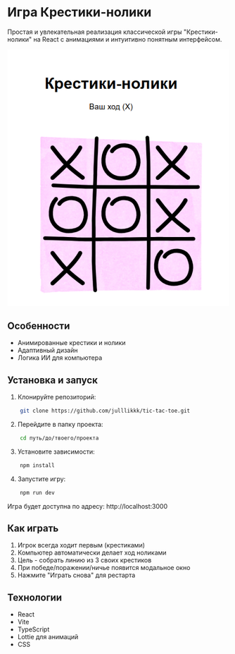 # Игра Крестики-нолики

Простая и увлекательная реализация классической игры "Крестики-нолики" на React с анимациями и интуитивно понятным интерфейсом.

![img.png](img.png)

## Особенности

-  Анимированные крестики и нолики
-  Адаптивный дизайн
-  Логика ИИ для компьютера

## Установка и запуск

1. Клонируйте репозиторий:

```bash
    git clone https://github.com/julllikkk/tic-tac-toe.git
```

2. Перейдите в папку проекта:

```bash
    cd путь/до/твоего/проекта
```

3. Установите зависимости:

```bash
    npm install
```

4. Запустите игру:

```bash
    npm run dev
```
Игра будет доступна по адресу: http://localhost:3000


## Как играть

1. Игрок всегда ходит первым (крестиками)
2. Компьютер автоматически делает ход ноликами
3. Цель - собрать линию из 3 своих крестиков
4. При победе/поражении/ничье появится модальное окно
5. Нажмите "Играть снова" для рестарта


## Технологии
- React
- Vite
- TypeScript
- Lottie для анимаций
- CSS